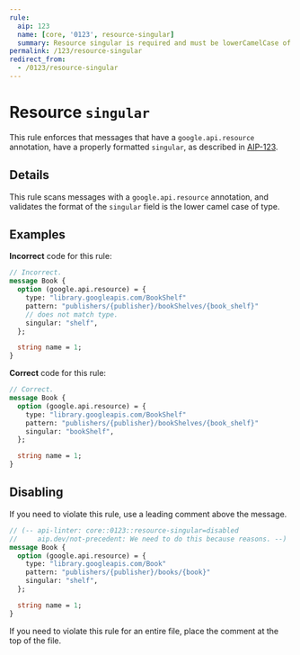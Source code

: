 ```yaml
---
rule:
  aip: 123
  name: [core, '0123', resource-singular]
  summary: Resource singular is required and must be lowerCamelCase of type
permalink: /123/resource-singular
redirect_from:
  - /0123/resource-singular
---
```


# Resource `singular`

This rule enforces that messages that have a `google.api.resource` annotation,
have a properly formatted `singular`, as described in [AIP-123][].

## Details

This rule scans messages with a `google.api.resource` annotation, and validates
the format of the `singular` field is the lower camel case of type.

## Examples

**Incorrect** code for this rule:

```proto
// Incorrect.
message Book {
  option (google.api.resource) = {
    type: "library.googleapis.com/BookShelf"
    pattern: "publishers/{publisher}/bookShelves/{book_shelf}"
    // does not match type.
    singular: "shelf",
  };

  string name = 1;
}
```

**Correct** code for this rule:

```proto
// Correct.
message Book {
  option (google.api.resource) = {
    type: "library.googleapis.com/BookShelf"
    pattern: "publishers/{publisher}/bookShelves/{book_shelf}"
    singular: "bookShelf",
  };

  string name = 1;
}
```

## Disabling

If you need to violate this rule, use a leading comment above the message.

```proto
// (-- api-linter: core::0123::resource-singular=disabled
//     aip.dev/not-precedent: We need to do this because reasons. --)
message Book {
  option (google.api.resource) = {
    type: "library.googleapis.com/Book"
    pattern: "publishers/{publisher}/books/{book}"
    singular: "shelf",
  };

  string name = 1;
}
```

If you need to violate this rule for an entire file, place the comment at the
top of the file.

[aip-123]: http://aip.dev/123
[aip.dev/not-precedent]: https://aip.dev/not-precedent
